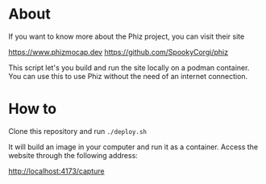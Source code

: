 # About

If you want to know more about the Phiz project, you can visit their site

https://www.phizmocap.dev
https://github.com/SpookyCorgi/phiz

This script let's you build and run the site locally on a podman container.
You can use this to use Phiz without the need of an internet connection.

# How to

Clone this repository and run `./deploy.sh`

It will build an image in your computer and run it as a container.
Access the website through the following address:

[http://localhost:4173/capture](http://localhost:4173/capture)

